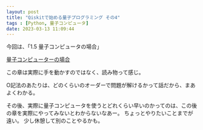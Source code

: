 ```yaml
---
layout: post
title: "Qiskitで始める量子プログラミング その4"
tags : [Python, 量子コンピュータ]
date: 2023-03-13 11:09:44
---
```


今回は、「1.5 量子コンピュータの場合」

[量子コンピューターの場合](https://qiskit.org/textbook/ja/ch-states/case-for-quantum.html)


この章は実際に手を動かすのではなく、読み物って感じ。

O記法のあたりは、どのくらいのオーダーで問題が解けるかって話だから、まあよくわかる。

その後、実際に量子コンピュータを使うとどれくらい早いのかってのは、この後の章を実際にやってみないとわからないなあー。
ちょっとやりたいことまでが遠い。
少し休憩して別のことやるかも。



